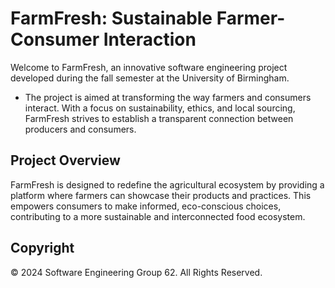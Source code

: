 # FarmFresh: Sustainable Farmer-Consumer Interaction
Welcome to FarmFresh, an innovative software engineering project developed during the fall semester at the University of Birmingham. 
- The project is aimed at transforming the way farmers and consumers interact. With a focus on sustainability, ethics, and local sourcing, FarmFresh strives to establish a transparent connection between producers and consumers.

## Project Overview
FarmFresh is designed to redefine the agricultural ecosystem by providing a platform where farmers can showcase their products and practices. This empowers consumers to make informed, eco-conscious choices, contributing to a more sustainable and interconnected food ecosystem.

## Copyright

© 2024 Software Engineering Group 62. All Rights Reserved.
